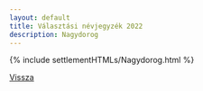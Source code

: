 ```yaml
---
layout: default
title: Választási névjegyzék 2022
description: Nagydorog
---
```


{% include settlementHTMLs/Nagydorog.html %}

[Vissza](./)